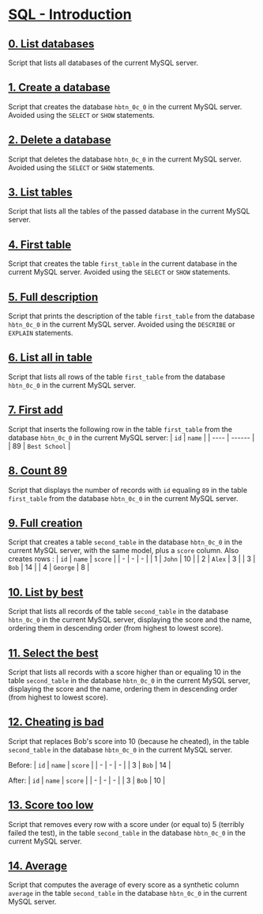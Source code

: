 # [SQL - Introduction](https://intranet.hbtn.io/projects/2128)

## [0. List databases](0-list_databases.sql)
Script that lists all databases of the current MySQL server.

## [1. Create a database](1-create_database_if_missing.sql)
Script that creates the database `hbtn_0c_0` in the current MySQL server. Avoided using the `SELECT` or `SHOW` statements.

## [2. Delete a database](2-remove_database.sql)
Script that deletes the database `hbtn_0c_0` in the current MySQL server. Avoided using the `SELECT` or `SHOW` statements.

## [3. List tables](3-list_tables.sql)
Script that lists all the tables of the passed database in the current MySQL server.

## [4. First table](4-first_table.sql)
Script that creates the table `first_table` in the current database in the current MySQL server. Avoided using the `SELECT` or `SHOW` statements.

## [5. Full description](5-full_table.sql)
Script that prints the description of the table `first_table` from the database `hbtn_0c_0` in the current MySQL server. Avoided using the `DESCRIBE` or `EXPLAIN` statements.

## [6. List all in table](6-list_values.sql)
Script that lists all rows of the table `first_table` from the database `hbtn_0c_0` in the current MySQL server.

## [7. First add](7-insert_value.sql)
Script that inserts the following row in the table `first_table` from the database `hbtn_0c_0` in the current MySQL server:
| `id` | `name` |
| ---- | ------ |
| 89 | `Best School` |

## [8. Count 89](8-count_89.sql)
Script that displays the number of records with `id` equaling `89` in the table `first_table` from the database `hbtn_0c_0` in the current MySQL server.

## [9. Full creation](9-full_creation.sql)
Script that creates a table `second_table` in the database `hbtn_0c_0` in the current MySQL server, with the same model, plus a `score` column. Also creates rows :
| `id` | `name` | `score` |
| - | - | - |
| 1 | `John` | 10 |
| 2 | `Alex` | 3 |
| 3 | `Bob` | 14 |
| 4 | `George` | 8 |

## [10. List by best](10-top_score.sql)
Script that lists all records of the table `second_table` in the database `hbtn_0c_0` in the current MySQL server, displaying the score and the name, ordering them in descending order (from highest to lowest score).

## [11. Select the best](11-best_score.sql)
Script that lists all records with a score higher than or equaling 10 in the table `second_table` in the database `hbtn_0c_0` in the current MySQL server, displaying the score and the name, ordering them in descending order (from highest to lowest score).

## [12. Cheating is bad](12-no_cheating.sql)
Script that replaces Bob's score into 10 (because he cheated), in the table `second_table` in the database `hbtn_0c_0` in the current MySQL server.

Before:
| `id` | `name` | `score` |
| - | - | - |
| 3 | `Bob` | 14 |

After:
| `id` | `name` | `score` |
| - | - | - |
| 3 | `Bob` | 10 |

## [13. Score too low](13-change_class.sql)
Script that removes every row with a score under (or equal to) 5 (terribly failed the test), in the table `second_table` in the database `hbtn_0c_0` in the current MySQL server.

## [14. Average](14-average.sql)
Script that computes the average of every score as a synthetic column `average` in the table `second_table` in the database `hbtn_0c_0` in the current MySQL server.
